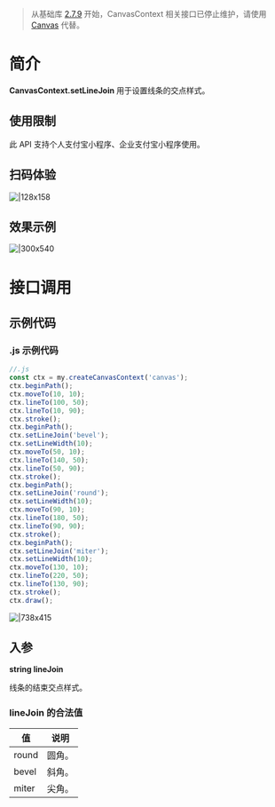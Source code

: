 > 从基础库 [2.7.9](https://opendocs.alipay.com/mini/framework/lib-upgrade-v2) 开始，CanvasContext 相关接口已停止维护，请使用 [Canvas](https://opendocs.alipay.com/mini/01vzqv) 代替。

# 简介

**CanvasContext.setLineJoin** 用于设置线条的交点样式。

## 使用限制

此 API 支持个人支付宝小程序、企业支付宝小程序使用。

## 扫码体验

![|128x158](https://cdn.nlark.com/yuque/0/2021/png/179989/1624959781100-efa5400a-ab1f-4c3e-a6e1-6dde909a7349.png#align=left&display=inline&height=158&margin=%5Bobject%20Object%5D&name=1.png&originHeight=158&originWidth=128&size=17896&status=done&style=stroke&width=128)

## 效果示例

![|300x540](https://cdn.nlark.com/yuque/0/2021/gif/179989/1624959790335-de92102e-f09b-446c-8552-394263b0f6ef.gif#align=left&display=inline&height=540&margin=%5Bobject%20Object%5D&name=2.gif&originHeight=540&originWidth=300&size=1429075&status=done&style=stroke&width=300)

# 接口调用

## 示例代码

### .js 示例代码

```javascript
//.js
const ctx = my.createCanvasContext('canvas');
ctx.beginPath();
ctx.moveTo(10, 10);
ctx.lineTo(100, 50);
ctx.lineTo(10, 90);
ctx.stroke();
ctx.beginPath();
ctx.setLineJoin('bevel');
ctx.setLineWidth(10);
ctx.moveTo(50, 10);
ctx.lineTo(140, 50);
ctx.lineTo(50, 90);
ctx.stroke();
ctx.beginPath();
ctx.setLineJoin('round');
ctx.setLineWidth(10);
ctx.moveTo(90, 10);
ctx.lineTo(180, 50);
ctx.lineTo(90, 90);
ctx.stroke();
ctx.beginPath();
ctx.setLineJoin('miter');
ctx.setLineWidth(10);
ctx.moveTo(130, 10);
ctx.lineTo(220, 50);
ctx.lineTo(130, 90);
ctx.stroke();
ctx.draw();
```

![|738x415](https://cdn.nlark.com/yuque/0/2021/png/179989/1624959850029-64ba288a-2e76-4bd1-9ce0-f167741a1143.png#align=left&display=inline&height=720&margin=%5Bobject%20Object%5D&name=3.png&originHeight=720&originWidth=1280&size=31617&status=done&style=none&width=1280)

## 入参

**string lineJoin**

线条的结束交点样式。

### lineJoin 的合法值

| **值** | **说明** |
| ------ | -------- |
| round  | 圆角。   |
| bevel  | 斜角。   |
| miter  | 尖角。   |
